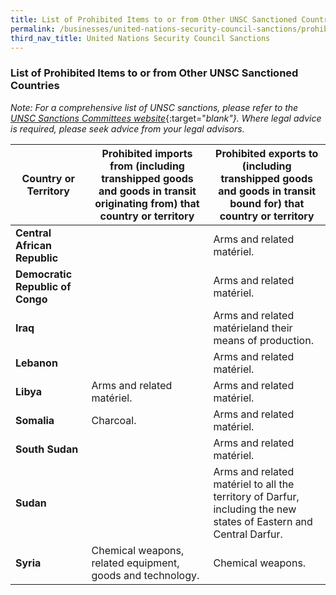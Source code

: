 ```yaml
---
title: List of Prohibited Items to or from Other UNSC Sanctioned Countries
permalink: /businesses/united-nations-security-council-sanctions/prohibited-items-unsc-sanctioned-countries
third_nav_title: United Nations Security Council Sanctions
---
```


### List of Prohibited Items to or from Other UNSC Sanctioned Countries

_Note: For a comprehensive list of UNSC sanctions, please refer to the_ [_UNSC Sanctions Committees website_](https://www.un.org/sc/suborg/en/){:target="_blank"}. Where legal advice is required, please seek advice from your legal advisors._

| **Country or Territory** | **Prohibited imports from (including transhipped goods and goods in transit originating from) that country or territory** | **Prohibited exports to (including transhipped goods and goods in transit bound for) that country or territory** |
|--|--|--|
| **Central African Republic** |  | Arms and related matériel. |
| **Democratic Republic of Congo** |  | Arms and related matériel. |
| **Iraq** |  | Arms and related matérieland their means of production. |
| **Lebanon** |  | Arms and related matériel. |
| **Libya** | Arms and related matériel. | Arms and related matériel. |
| **Somalia** | Charcoal. | Arms and related matériel. |
| **South Sudan** |  | Arms and related matériel. |
| **Sudan** |  | Arms and related matériel to all the territory of Darfur, including the new states of Eastern and Central Darfur. |
| **Syria**  | Chemical weapons, related equipment, goods and technology. | Chemical weapons. |

